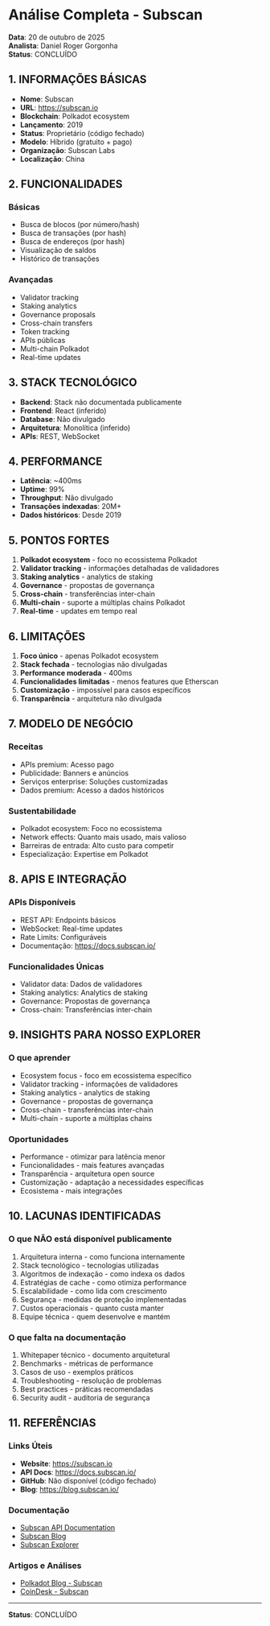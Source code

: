 # Análise Completa - Subscan

**Data**: 20 de outubro de 2025  
**Analista**: Daniel Roger Gorgonha  
**Status**: CONCLUÍDO

## 1. INFORMAÇÕES BÁSICAS

- **Nome**: Subscan
- **URL**: https://subscan.io
- **Blockchain**: Polkadot ecosystem
- **Lançamento**: 2019
- **Status**: Proprietário (código fechado)
- **Modelo**: Híbrido (gratuito + pago)
- **Organização**: Subscan Labs
- **Localização**: China

## 2. FUNCIONALIDADES

### Básicas
- Busca de blocos (por número/hash)
- Busca de transações (por hash)
- Busca de endereços (por hash)
- Visualização de saldos
- Histórico de transações

### Avançadas
- Validator tracking
- Staking analytics
- Governance proposals
- Cross-chain transfers
- Token tracking
- APIs públicas
- Multi-chain Polkadot
- Real-time updates

## 3. STACK TECNOLÓGICO

- **Backend**: Stack não documentada publicamente
- **Frontend**: React (inferido)
- **Database**: Não divulgado
- **Arquitetura**: Monolítica (inferido)
- **APIs**: REST, WebSocket

## 4. PERFORMANCE

- **Latência**: ~400ms
- **Uptime**: 99%
- **Throughput**: Não divulgado
- **Transações indexadas**: 20M+
- **Dados históricos**: Desde 2019

## 5. PONTOS FORTES

1. **Polkadot ecosystem** - foco no ecossistema Polkadot
2. **Validator tracking** - informações detalhadas de validadores
3. **Staking analytics** - analytics de staking
4. **Governance** - propostas de governança
5. **Cross-chain** - transferências inter-chain
6. **Multi-chain** - suporte a múltiplas chains Polkadot
7. **Real-time** - updates em tempo real

## 6. LIMITAÇÕES

1. **Foco único** - apenas Polkadot ecosystem
2. **Stack fechada** - tecnologias não divulgadas
3. **Performance moderada** - 400ms
4. **Funcionalidades limitadas** - menos features que Etherscan
5. **Customização** - impossível para casos específicos
6. **Transparência** - arquitetura não divulgada

## 7. MODELO DE NEGÓCIO

### Receitas
- APIs premium: Acesso pago
- Publicidade: Banners e anúncios
- Serviços enterprise: Soluções customizadas
- Dados premium: Acesso a dados históricos

### Sustentabilidade
- Polkadot ecosystem: Foco no ecossistema
- Network effects: Quanto mais usado, mais valioso
- Barreiras de entrada: Alto custo para competir
- Especialização: Expertise em Polkadot

## 8. APIS E INTEGRAÇÃO

### APIs Disponíveis
- REST API: Endpoints básicos
- WebSocket: Real-time updates
- Rate Limits: Configuráveis
- Documentação: https://docs.subscan.io/

### Funcionalidades Únicas
- Validator data: Dados de validadores
- Staking analytics: Analytics de staking
- Governance: Propostas de governança
- Cross-chain: Transferências inter-chain

## 9. INSIGHTS PARA NOSSO EXPLORER

### O que aprender
- Ecosystem focus - foco em ecossistema específico
- Validator tracking - informações de validadores
- Staking analytics - analytics de staking
- Governance - propostas de governança
- Cross-chain - transferências inter-chain
- Multi-chain - suporte a múltiplas chains

### Oportunidades
- Performance - otimizar para latência menor
- Funcionalidades - mais features avançadas
- Transparência - arquitetura open source
- Customização - adaptação a necessidades específicas
- Ecosistema - mais integrações

## 10. LACUNAS IDENTIFICADAS

### O que NÃO está disponível publicamente
1. Arquitetura interna - como funciona internamente
2. Stack tecnológico - tecnologias utilizadas
3. Algoritmos de indexação - como indexa os dados
4. Estratégias de cache - como otimiza performance
5. Escalabilidade - como lida com crescimento
6. Segurança - medidas de proteção implementadas
7. Custos operacionais - quanto custa manter
8. Equipe técnica - quem desenvolve e mantém

### O que falta na documentação
1. Whitepaper técnico - documento arquitetural
2. Benchmarks - métricas de performance
3. Casos de uso - exemplos práticos
4. Troubleshooting - resolução de problemas
5. Best practices - práticas recomendadas
6. Security audit - auditoria de segurança

## 11. REFERÊNCIAS

### Links Úteis
- **Website**: https://subscan.io
- **API Docs**: https://docs.subscan.io/
- **GitHub**: Não disponível (código fechado)
- **Blog**: https://blog.subscan.io/

### Documentação
- [Subscan API Documentation](https://docs.subscan.io/)
- [Subscan Blog](https://blog.subscan.io/)
- [Subscan Explorer](https://subscan.io)

### Artigos e Análises
- [Polkadot Blog - Subscan](https://blog.polkadot.network/subscan-polkadot-explorer)
- [CoinDesk - Subscan](https://www.coindesk.com/tech/2021/03/15/subscan-polkadot-explorer/)

---

**Status**: CONCLUÍDO

